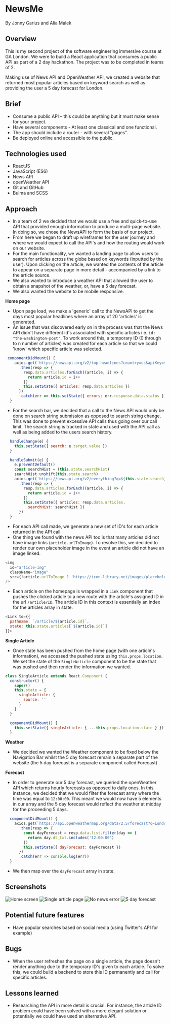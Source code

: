 # NewsMe

By Jonny Garius and Alia Malek

## Overview

This is my second project of the software engineering immersive course at GA London. We were to build a React application that consumes a public API as part of a 2 day hackathon. The project was to be completed in teams of 2. 

Making use of News API and OpenWeather API, we created a website that returned most popular articles based on keyword search as well as providing the user a 5 day forecast for London. 

## Brief
- Consume a public API – this could be anything but it must make sense for your project.
- Have several components - At least one classical and one functional.
- The app should include a router - with several "pages".
- Be deployed online and accessible to the public.

## Technologies used
- ReactJS
- JavaScript (ES6)
- News API
- openWeather API
- Git and GitHub
- Bulma and SCSS

## Approach
- In a team of 2 we decided that we would use a free and quick-to-use API that provided enough information to produce a multi-page website. In doing so, we chose the NewsAPI to form the basis of our project.
- From here we began to draft up wireframes for the user journey and where we would expect to call the API's and how the routing would work on our website.
- For the main functionality, we wanted a landing page to allow users to search for articles across the globe based on keywords (inputted by the user). Upon clicking on the article, we wanted the contents of the article to appear on a separate page in more detail - accompanied by a link to the article source.
- We also wanted to introduce a weather API that allowed the user to obtain a snapshot of the weather, or, have a 5 day forecast.
- We also wanted the website to be mobile responsive.

**Home page**
- Upon page load, we make a 'generic' call to the NewsAPI to get the days most popular headlines where an array of 20 'articles' is generated.
- An issue that was discovered early on in the process was that the News API didn't have different id's associated with specific articles i.e. ```id: "the-washington-post"```. To work around this, a temporary ID (0 through to n number of articles) was created for each article so that we could 'know' which specific article was selected. 
```js
 componentDidMount() {
    axios.get(`https://newsapi.org/v2/top-headlines?country=us&apiKey=${key}`)
      .then(resp => {
        resp.data.articles.forEach((article, i) => {
          return article.id = i++
        })
        this.setState({ articles: resp.data.articles })
      })
      .catch(err => this.setState({ errors: err.response.data.status }))
  }
```
- For the search bar, we decided that a call to the News API would only be done on search string submission as opposed to search string change. This was done to prevent excessive API calls thus going over our call limit. The search string is tracked in state and used with the API call as well as being added to the users search history.
```js
  handleChange(e) {
    this.setState({ search: e.target.value })
  }

  handleSubmit(e) {
    e.preventDefault()
    const searchHist = (this.state.searchHist)
    searchHist.unshift(this.state.search)
    axios.get(`https://newsapi.org/v2/everything?q=${this.state.search}&apiKey=${key}`)
      .then(resp => {
        resp.data.articles.forEach((article, i) => {
          return article.id = i++
        })
        this.setState({ articles: resp.data.articles,
          searchHist: searchHist })
      })
  }
```
- For each API call made, we generate a new set of ID's for each article returned in the API call. 
- One thing we found with the news API too is that many articles did not have image links (`article.urlToImage`). To resolve this, we decided to render our own placeholder image in the event an article did not have an image linked.
```js
<img
  id="article-img" 
  className="image" 
  src={!article.urlToImage ? 'https://icon-library.net/images/placeholder-image-icon/placeholder-image-icon-7.jpg' : article.urlToImage}
/>
```
- Each article on the homepage is wrapped in a `Link` component that pushes the clicked article to a new route with the article's assigned ID in the url `/article/ID`. The article ID in this context is essentially an index for the articles array in state. 
```js
<Link to={{
  pathname: `/article/${article.id}`,
  state: this.state.articles[`${article.id}`] 
}}>
```
**Single Article**
- Once state has been pushed from the home page (with one article's information), we accessed the pushed state using `this.props.location`. We set the state of the `SingleArticle` component to be the state that was pushed and then render the information we wanted.
```js
class SingleArticle extends React.Component {
  constructor() {
    super()
    this.state = {
      singleArticle: {
        source: ''
      }
    }
  }

  componentDidMount() {
    this.setState({ singleArticle: { ...this.props.location.state } })
  }
```
**Weather**
- We decided we wanted the Weather component to be fixed below the Navigation Bar whilst the 5 day forecast remain a separate part of the website (the 5 day forecast is a separate component called Forecast)

**Forecast**
- In order to generate our 5 day forecast, we queried the openWeather API which returns hourly forecasts as opposed to daily ones. In this instance, we decided that we would filter the forecast array where the time was equal to `12:00:00`. This meant we would now have 5 elements in our array and the 5 day forecast would reflect the weather at midday for the proceeding 5 days.
```js
  componentDidMount() {
    axios.get(`https://api.openweathermap.org/data/2.5/forecast?q=London,uk&APPID=${process.env.W_API_KEY}&units=metric`)
      .then(resp => {
        const dayForecast = resp.data.list.filter(day => {
          return day.dt_txt.includes('12:00:00')
        })
        this.setState({ dayForecast: dayForecast })
      })
      .catch(err => console.log(err))
  }
```
- We then map over the `dayForecast` array in state.

## Screenshots
![Home screen](screenshots/newsme_home.png)
![Single article page](screenshots/single_article.png)
![No news error](screenshots/no_news.png)
![5 day forecast](screenshots/forecast.png)

## Potential future features
- Have popular searches based on social media (using Twitter's API for example)

## Bugs
- When the user refreshes the page on a single article, the page doesn't render anything due to the temporary ID's given to each article. To solve this, we could build a backend to store this ID permanently and call for specific articles. 


## Lessons learned
- Researching the API in more detail is crucial. For instance, the article ID problem could have been solved with a more elegant solution or potentially we could have used an alternative API.